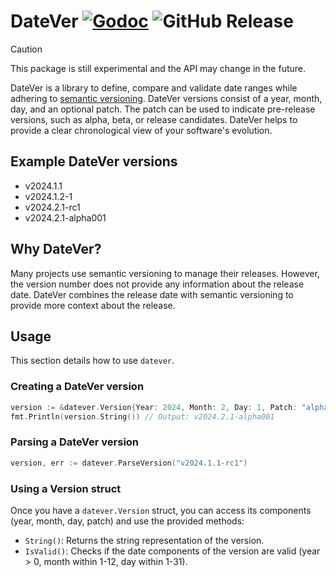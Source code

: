# DateVer [![Godoc](https://godoc.org/github.com/bschaatsbergen/datever?status.svg)](https://godoc.org/github.com/bschaatsbergen/datever) ![GitHub Release](https://img.shields.io/github/v/release/bschaatsbergen/datever)

> [!CAUTION]
> This package is still experimental and the API may change in the future.

DateVer is a library to define, compare and validate date ranges while adhering to [semantic versioning](https://semver.org/). DateVer versions consist of a year, month, day, and an optional patch. The patch can be used to indicate pre-release versions, such as alpha, beta, or release candidates. DateVer helps to provide a clear chronological view of your software's evolution.

## Example DateVer versions

* v2024.1.1
* v2024.1.2-1
* v2024.2.1-rc1
* v2024.2.1-alpha001

## Why DateVer?
Many projects use semantic versioning to manage their releases. However, the version number does not provide any information about the release date. DateVer combines the release date with semantic versioning to provide more context about the release.

## Usage

This section details how to use `datever`.

### Creating a DateVer version

```go
version := &datever.Version{Year: 2024, Month: 2, Day: 1, Patch: "alpha001"}
fmt.Println(version.String()) // Output: v2024.2.1-alpha001
```

### Parsing a DateVer version

```go
version, err := datever.ParseVersion("v2024.1.1-rc1")
```

### Using a Version struct
Once you have a `datever.Version` struct, you can access its components (year, month, day, patch) and use the provided methods:

* `String()`: Returns the string representation of the version.
* `IsValid()`: Checks if the date components of the version are valid (year > 0, month within 1-12, day within 1-31).
